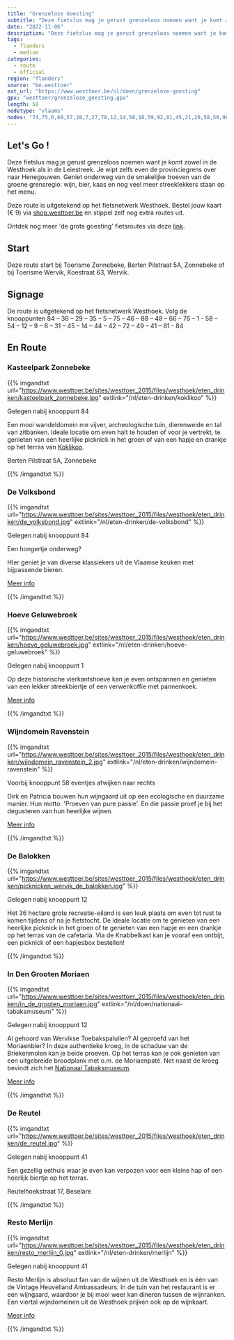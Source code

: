 ```yaml
---
title: "Grenzeloze Goesting"
subtitle: "Deze fietslus mag je gerust grenzeloos noemen want je komt zowel in de Westhoek als in de Leiestreek"
date: "2022-11-06"
description: "Deze fietslus mag je gerust grenzeloos noemen want je komt zowel in de Westhoek als in de Leiestreek" 
tags:
  - flanders
  - medium
categories: 
  - route
  - official
region: "flanders"
source: "be.westtoer"
ext_url: "https://www.westtoer.be/nl/doen/grenzeloze-goesting"
gpx: "westtoer/grenzeloze_goesting.gpx"
length: 58
nodetype: "vlaams"
nodes: "74,75,6,69,57,28,7,27,78,12,14,58,18,59,92,81,45,21,28,58,50,96,49,74"
---
```


## Let's Go !

Deze fietslus mag je gerust grenzeloos noemen want je komt zowel in de Westhoek als in de Leiestreek. Je wipt zelfs even de provinciegrens over naar Henegouwen. Geniet onderweg van de smakelijke troeven van de groene grensregio: wijn, bier, kaas en nog veel meer streeklekkers staan op het menu. 

Deze route is uitgetekend op het fietsnetwerk Westhoek. Bestel jouw kaart (€ 9) via [shop.westtoer.be](https://shop.westtoer.be/nl/product/fietsnetwerkkaart-20-westhoek) en stippel zelf nog extra routes uit. 

Ontdek nog meer 'de grote goesting' fietsroutes via deze [link](https://www.westtoer.be/nl/grotegoesting/fietsen).

## Start 

Deze route start bij Toerisme Zonnebeke, Berten Pilstraat 5A, Zonnebeke of bij Toerisme Wervik, Koestraat 63, Wervik.

## Signage

De route is uitgetekend op het fietsnetwerk Westhoek. Volg de knooppunten 84 – 36 – 29 – 35 – 5 – 75 – 46 – 88 – 48 – 66 – 76 – 1 - 58 – 54 – 12 – 9 – 6 – 31 – 45 – 14 – 44 – 42 – 72 – 49 – 41 – 81 - 84

## En Route

### Kasteelpark Zonnebeke

{{% imgandtxt url="https://www.westtoer.be/sites/westtoer_2015/files/westhoek/eten_drinken/kasteelpark_zonnebeke.jpg" extlink="/nl/eten-drinken/koklikoo" %}}

Gelegen nabij knooppunt 84

Een mooi wandeldomein me vijver, archeologische tuin, dierenweide en tal van zitbanken. Ideale locatie om even halt te houden of voor je vertrekt, te genieten van een heerlijke picknick in het groen of van een hapje en drankje op het terras van [Koklikoo](https://www.westtoer.be/nl/eten-drinken/koklikoo).

Berten Pilstraat 5A, Zonnebeke

{{% /imgandtxt %}}

### De Volksbond

{{% imgandtxt url="https://www.westtoer.be/sites/westtoer_2015/files/westhoek/eten_drinken/de_volksbond.jpg" extlink="/nl/eten-drinken/de-volksbond" %}}

Gelegen nabij knooppunt 84

Een hongertje onderweg?

HIer geniet je van diverse klassiekers uit de Vlaamse keuken met bijpassende bieren.

[Meer info](https://www.westtoer.be/nl/eten-drinken/de-volksbond)

{{% /imgandtxt %}}

### Hoeve Geluwebroek

{{% imgandtxt url="https://www.westtoer.be/sites/westtoer_2015/files/westhoek/eten_drinken/hoeve_geluwebroek.jpg" extlink="/nl/eten-drinken/hoeve-geluwebroek" %}}

Gelegen nabij knooppunt 1

Op deze historische vierkantshoeve kan je even ontspannen en genieten van een lekker streekbiertje of een verwenkoffie met pannenkoek.

[Meer info](https://www.westtoer.be/nl/eten-drinken/hoeve-geluwebroek)

{{% /imgandtxt %}}

### Wijndomein Ravenstein

{{% imgandtxt url="https://www.westtoer.be/sites/westtoer_2015/files/westhoek/eten_drinken/wijndomein_ravenstein_2.jpg" extlink="/nl/eten-drinken/wijndomein-ravenstein" %}}

Voorbij knooppunt 58 eventjes afwijken naar rechts

Dirk en Patricia bouwen hun wijngaard uit op een ecologische en duurzame manier. Hun motto: 'Proeven van pure passie'. En die passie proef je bij het degusteren van hun heerlijke wijnen.

[Meer info](https://www.westtoer.be/nl/eten-drinken/wijndomein-ravenstein)

{{% /imgandtxt %}}

### De Balokken

{{% imgandtxt url="https://www.westtoer.be/sites/westtoer_2015/files/westhoek/eten_drinken/picknicken_wervik_de_balokken.jpg" %}}

Gelegen nabij knooppunt 12

Het 36 hectare grote recreatie-eiland is een leuk plaats om even tot rust te komen tijdens of na je fietstocht. De ideale locatie om te genieten van een heerlijke picknick in het groen of te genieten van een hapje en een drankje op het terras van de cafetaria. Via de Knabbelkast kan je vooraf een ontbijt, een picknick of een hapjesbox bestellen!

{{% /imgandtxt %}}

### In Den Grooten Moriaen

{{% imgandtxt url="https://www.westtoer.be/sites/westtoer_2015/files/westhoek/eten_drinken/in_de_grooten_moriaen.jpg" extlink="/nl/doen/nationaal-tabaksmuseum" %}}

Gelegen nabij knooppunt 12

Al gehoord van Wervikse Toebakspalullen? Al geproefd van het Moriaenbier? In deze authentieke kroeg, in de schaduw van de Briekenmolen kan je beide proeven. Op het terras kan je ook genieten van een uitgebreide broodplank met o.m. de Moriaenpaté. Net naast de kroeg bevindt zich het [Nationaal Tabaksmuseum](https://www.westtoer.be/nl/doen/nationaal-tabaksmuseum).

[Meer info](https://www.westtoer.be/nl/eten-drinken/den-grooten-moriaen)

{{% /imgandtxt %}}

### De Reutel 

{{% imgandtxt url="https://www.westtoer.be/sites/westtoer_2015/files/westhoek/eten_drinken/de_reutel.jpg" %}}

Gelegen nabij knooppunt 41

Een gezellig eethuis waar je even kan verpozen voor een kleine hap of een heerlijk biertje op het terras.

Reutelhoekstraat 17, Beselare

{{% /imgandtxt %}}

### Resto Merlijn

{{% imgandtxt url="https://www.westtoer.be/sites/westtoer_2015/files/westhoek/eten_drinken/resto_merlijn_0.jpg" extlink="/nl/eten-drinken/merlijn" %}}

Gelegen nabij knooppunt 41

Resto Merlijn is absoluut fan van de wijnen uit de Westhoek en is één van de Vintage Heuvelland Ambassadeurs. In de tuin van het restaurant is er een wijngaard, waardoor je bij mooi weer kan dineren tussen de wijnranken. Een viertal wijndomeinen uit de Westhoek prijken ook op de wijnkaart.

[Meer info](https://www.westtoer.be/nl/eten-drinken/merlijn)

{{% /imgandtxt %}}